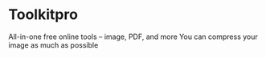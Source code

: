# Toolkitpro
All-in-one free online tools – image, PDF, and more
You can compress your image as much as possible
